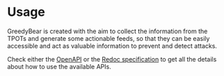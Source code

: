 # Usage
GreedyBear is created with the aim to collect the information from the TPOTs and generate some actionable feeds, so that they can be easily accessible and act as valuable information to prevent and detect attacks.

Check either the [OpenAPI](https://greedybear.readthedocs.io/en/latest/OpenAPI.html) or the [Redoc specification](https://greedybear.readthedocs.io/en/latest/Redoc.html) to get all the details about how to use the available APIs.
